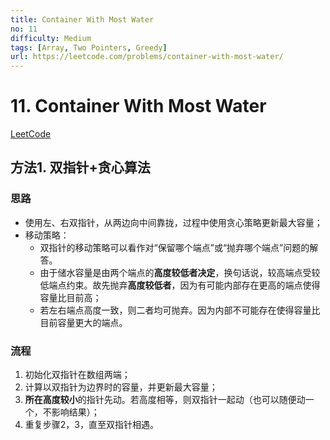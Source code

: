 ```yaml
---
title: Container With Most Water
no: 11
difficulty: Medium
tags: [Array, Two Pointers, Greedy]
url: https://leetcode.com/problems/container-with-most-water/
---
```


# 11. Container With Most Water

[LeetCode](https://leetcode.com/problems/container-with-most-water/)

## 方法1. 双指针+贪心算法

### 思路

- 使用左、右双指针，从两边向中间靠拢，过程中使用贪心策略更新最大容量；
- 移动策略：
  - 双指针的移动策略可以看作对“保留哪个端点”或“抛弃哪个端点”问题的解答。
  - 由于储水容量是由两个端点的**高度较低者决定**，换句话说，较高端点受较低端点约束。故先抛弃**高度较低者**，因为有可能内部存在更高的端点使得容量比目前高；
  - 若左右端点高度一致，则二者均可抛弃。因为内部不可能存在使得容量比目前容量更大的端点。

### 流程

1. 初始化双指针在数组两端；
2. 计算以双指针为边界时的容量，并更新最大容量；
3. **所在高度较小**的指针先动。若高度相等，则双指针一起动（也可以随便动一个，不影响结果）；
4. 重复步骤2，3，直至双指针相遇。